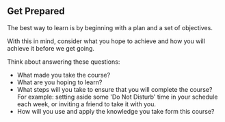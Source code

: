 ## Get Prepared

The best way to learn is by beginning with a plan and a set of objectives.

With this in mind, consider what you hope to achieve and how you will achieve it before we get going.

Think about answering these questions:

- What made you take the course?
- What are you hoping to learn?
- What steps will you take to ensure that you will complete the course? For example: setting aside some 'Do Not Disturb' time in your schedule each week, or inviting a friend to take it with you.
- How will you use and apply the knowledge you take form this course?
